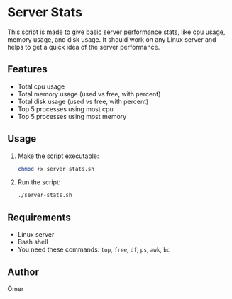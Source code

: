 # Server Stats 

This script is made to give basic server performance stats, like cpu usage, memory usage, and disk usage. It should work on any Linux server and helps to get a quick idea of the server performance.

## Features

- Total cpu usage
- Total memory usage (used vs free, with percent)
- Total disk usage (used vs free, with percent)
- Top 5 processes using most cpu
- Top 5 processes using most memory

## Usage

1. Make the script executable:

   ```bash
   chmod +x server-stats.sh
   ```

2. Run the script:

   ```bash
   ./server-stats.sh
   ```

## Requirements

- Linux server
- Bash shell
- You need these commands: `top`, `free`, `df`, `ps`, `awk`, `bc`

## Author

Ömer
